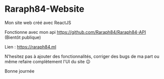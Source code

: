 # Raraph84-Website

Mon site web créé avec ReactJS

Fonctionne avec mon api https://github.com/Raraph84/Raraph84-API (Bientôt publique)

Lien : https://raraph84.ml

N'hesitez pas à ajouter des fonctionnalités, corriger des bugs de ma part ou même refaire complètement l'UI du site 😉

Bonne journée
